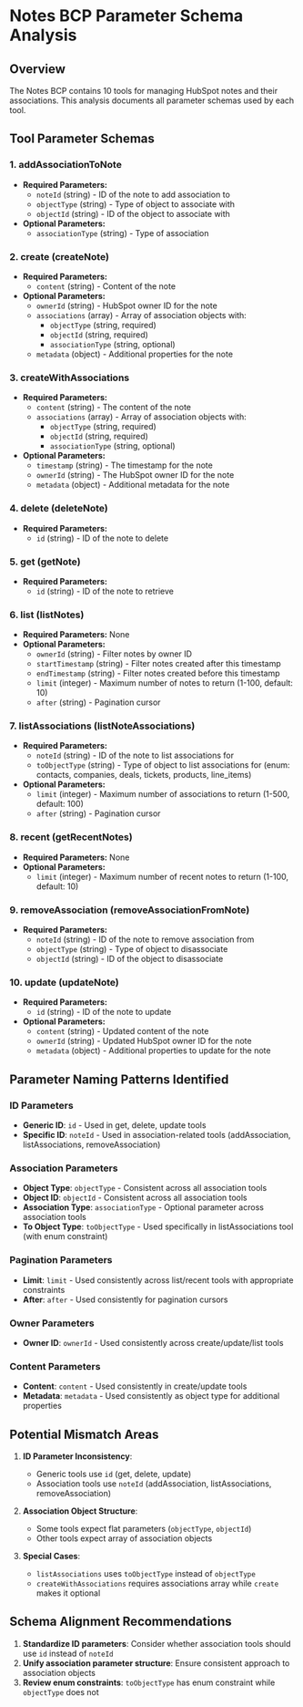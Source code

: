 # Notes BCP Parameter Schema Analysis

## Overview
The Notes BCP contains 10 tools for managing HubSpot notes and their associations. This analysis documents all parameter schemas used by each tool.

## Tool Parameter Schemas

### 1. addAssociationToNote
- **Required Parameters:**
  - `noteId` (string) - ID of the note to add association to
  - `objectType` (string) - Type of object to associate with
  - `objectId` (string) - ID of the object to associate with
- **Optional Parameters:**
  - `associationType` (string) - Type of association

### 2. create (createNote)
- **Required Parameters:**
  - `content` (string) - Content of the note
- **Optional Parameters:**
  - `ownerId` (string) - HubSpot owner ID for the note
  - `associations` (array) - Array of association objects with:
    - `objectType` (string, required)
    - `objectId` (string, required)
    - `associationType` (string, optional)
  - `metadata` (object) - Additional properties for the note

### 3. createWithAssociations
- **Required Parameters:**
  - `content` (string) - The content of the note
  - `associations` (array) - Array of association objects with:
    - `objectType` (string, required)
    - `objectId` (string, required)
    - `associationType` (string, optional)
- **Optional Parameters:**
  - `timestamp` (string) - The timestamp for the note
  - `ownerId` (string) - The HubSpot owner ID for the note
  - `metadata` (object) - Additional metadata for the note

### 4. delete (deleteNote)
- **Required Parameters:**
  - `id` (string) - ID of the note to delete

### 5. get (getNote)
- **Required Parameters:**
  - `id` (string) - ID of the note to retrieve

### 6. list (listNotes)
- **Required Parameters:** None
- **Optional Parameters:**
  - `ownerId` (string) - Filter notes by owner ID
  - `startTimestamp` (string) - Filter notes created after this timestamp
  - `endTimestamp` (string) - Filter notes created before this timestamp
  - `limit` (integer) - Maximum number of notes to return (1-100, default: 10)
  - `after` (string) - Pagination cursor

### 7. listAssociations (listNoteAssociations)
- **Required Parameters:**
  - `noteId` (string) - ID of the note to list associations for
  - `toObjectType` (string) - Type of object to list associations for (enum: contacts, companies, deals, tickets, products, line_items)
- **Optional Parameters:**
  - `limit` (integer) - Maximum number of associations to return (1-500, default: 100)
  - `after` (string) - Pagination cursor

### 8. recent (getRecentNotes)
- **Required Parameters:** None
- **Optional Parameters:**
  - `limit` (integer) - Maximum number of recent notes to return (1-100, default: 10)

### 9. removeAssociation (removeAssociationFromNote)
- **Required Parameters:**
  - `noteId` (string) - ID of the note to remove association from
  - `objectType` (string) - Type of object to disassociate
  - `objectId` (string) - ID of the object to disassociate

### 10. update (updateNote)
- **Required Parameters:**
  - `id` (string) - ID of the note to update
- **Optional Parameters:**
  - `content` (string) - Updated content of the note
  - `ownerId` (string) - Updated HubSpot owner ID for the note
  - `metadata` (object) - Additional properties to update for the note

## Parameter Naming Patterns Identified

### ID Parameters
- **Generic ID**: `id` - Used in get, delete, update tools
- **Specific ID**: `noteId` - Used in association-related tools (addAssociation, listAssociations, removeAssociation)

### Association Parameters
- **Object Type**: `objectType` - Consistent across all association tools
- **Object ID**: `objectId` - Consistent across all association tools
- **Association Type**: `associationType` - Optional parameter across association tools
- **To Object Type**: `toObjectType` - Used specifically in listAssociations tool (with enum constraint)

### Pagination Parameters
- **Limit**: `limit` - Used consistently across list/recent tools with appropriate constraints
- **After**: `after` - Used consistently for pagination cursors

### Owner Parameters
- **Owner ID**: `ownerId` - Used consistently across create/update/list tools

### Content Parameters
- **Content**: `content` - Used consistently in create/update tools
- **Metadata**: `metadata` - Used consistently as object type for additional properties

## Potential Mismatch Areas

1. **ID Parameter Inconsistency**: 
   - Generic tools use `id` (get, delete, update)
   - Association tools use `noteId` (addAssociation, listAssociations, removeAssociation)

2. **Association Object Structure**:
   - Some tools expect flat parameters (`objectType`, `objectId`)
   - Other tools expect array of association objects

3. **Special Cases**:
   - `listAssociations` uses `toObjectType` instead of `objectType`
   - `createWithAssociations` requires associations array while `create` makes it optional

## Schema Alignment Recommendations

1. **Standardize ID parameters**: Consider whether association tools should use `id` instead of `noteId`
2. **Unify association parameter structure**: Ensure consistent approach to association objects
3. **Review enum constraints**: `toObjectType` has enum constraint while `objectType` does not